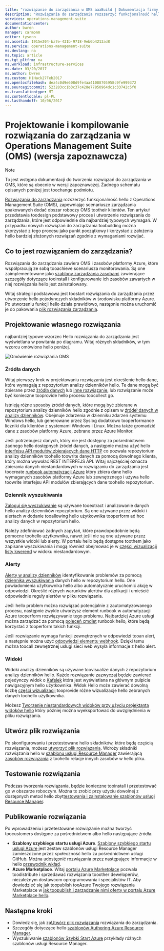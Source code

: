 ```yaml
---
title: "rozwiązanie do zarządzania w OMS aaaBuild | Dokumentacja firmy Microsoft"
description: "Rozwiązania do zarządzania rozszerzyć funkcjonalność hello z Operations Management Suite (OMS), zapewniając scenariusze zarządzania spakowanych dodać obszar roboczy OMS tootheir klientów.  Ten artykuł zawiera szczegóły dotyczące tworzenia toobe rozwiązań zarządzania używane we własnym środowisku lub wprowadzone dostępne tooyour klientów."
services: operations-management-suite
documentationcenter: 
author: bwren
manager: carmonm
editor: tysonn
ms.assetid: 1915e204-ba7e-431b-9718-9eb6b4213ad8
ms.service: operations-management-suite
ms.devlang: na
ms.topic: article
ms.tgt_pltfrm: na
ms.workload: infrastructure-services
ms.date: 03/20/2017
ms.author: bwren
ms.custom: H1Hack27Feb2017
ms.openlocfilehash: dea4c0d9e608d9fe4aa41088705958c9fe999372
ms.sourcegitcommit: 523283cc1b3c37c428e77850964dc1c33742c5f0
ms.translationtype: MT
ms.contentlocale: pl-PL
ms.lasthandoff: 10/06/2017
---
```

# <a name="design-and-build-a-management-solution-in-operations-management-suite-oms-preview"></a>Projektowanie i kompilowanie rozwiązania do zarządzania w Operations Management Suite (OMS) (wersja zapoznawcza)
> [!NOTE]
> To jest wstępna dokumentacji do tworzenia rozwiązań do zarządzania w OMS, które są obecnie w wersji zapoznawczej. Żadnego schematu opisanych poniżej jest toochange podmiotu.

[Rozwiązania do zarządzania](operations-management-suite-solutions.md) rozszerzyć funkcjonalność hello z Operations Management Suite (OMS), zapewniając scenariusze zarządzania spakowanych dodać obszar roboczy OMS tootheir klientów.  Ten artykuł przedstawia toodesign podstawowy proces i utworzenie rozwiązania do zarządzania, które jest odpowiednie dla najbardziej typowych wymagań.  W przypadku nowych rozwiązań do zarządzania toobuilding można skorzystać z tego procesu jako punkt początkowy i korzystać z założenia hello bardziej złożonych rozwiązań zgodnie z wymaganiami rozwijać.

## <a name="what-is-a-management-solution"></a>Co to jest rozwiązaniem do zarządzania?

Rozwiązania do zarządzania zawiera OMS i zasobów platformy Azure, które współpracują ze sobą tooachieve scenariusza monitorowania.  Są one zaimplementowane jako [szablony zarządzania zasobami](../azure-resource-manager/resource-manager-template-walkthrough.md) zawierające szczegóły dotyczące tooinstall i konfigurowanie ich zasobów zawartych w niej rozwiązania hello jest zainstalowany.

Witaj strategii podstawowa jest toostart rozwiązania do zarządzania przez utworzenie hello pojedynczych składników w środowisku platformy Azure.  Po utworzeniu funkcji hello działa prawidłowo, następnie można uruchomić je do pakowania [plik rozwiązania zarządzania](operations-management-suite-solutions-solution-file.md). 


## <a name="design-your-solution"></a>Projektowanie własnego rozwiązania
najbardziej typowe wzorzec Hello rozwiązania do zarządzania jest wyświetlana w powitania po diagramu.  Witaj różnych składników, w tym wzorcu omówiono hello poniżej.

![Omówienie rozwiązania OMS](media/operations-management-suite-solutions/solution-overview.png)


### <a name="data-sources"></a>Źródła danych
Witaj pierwszy krok w projektowaniu rozwiązania jest określenie hello dane, które wymagają z repozytorium analizy dzienników hello.  Te dane mogą być zbierane przez [źródła danych](../log-analytics/log-analytics-data-sources.md) lub [inne rozwiązanie](operations-management-suite-solutions.md), lub rozwiązanie może być konieczne tooprovide hello procesu toocollect go.

Istnieją różne sposoby źródeł danych, które mogą być zbierane w repozytorium analizy dzienników hello zgodnie z opisem w [źródeł danych w analizy dzienników](../log-analytics/log-analytics-data-sources.md).  Obejmuje zdarzenia w dzienniku zdarzeń systemu Windows hello, lub generowane przez Syslog dodatkowo tooperformance liczniki dla klientów z systemami Windows i Linux.  Można także gromadzić dane z zasobów platformy Azure, zebrane przez Azure Monitor.  

Jeśli potrzebujesz danych, który nie jest dostępny za pośrednictwem żadnego hello dostępnych źródeł danych, a następnie można użyć hello [interfejsu API modułów zbierających dane HTTP](../log-analytics/log-analytics-data-collector-api.md) co pozwala repozytorium analizy dzienników toohello toowrite danych za pomocą dowolnego klienta, który można wywołać REST INTERFEJS API.  Witaj najczęściej oznacza zbierania danych niestandardowych w rozwiązaniu do zarządzania jest toocreate [runbook automatyzacji Azure](../automation/automation-runbook-types.md) który zbiera dane hello wymaganych zasobów platformy Azure lub zewnętrznego i używa hello toowrite interfejsu API modułów zbierających dane toohello repozytorium.  

### <a name="log-searches"></a>Dziennik wyszukiwania
[Zaloguj się wyszukiwanie](../log-analytics/log-analytics-log-searches.md) są używane tooextract i analizowanie danych hello analizy dzienników repozytorium.  Są one używane przez widoki i alertach w dodanie tooallowing hello użytkownika tooperform ad hoc analizy danych w repozytorium hello.  

Należy zdefiniować żadnych zapytań, które prawdopodobnie będą pomocne toohello użytkownika, nawet jeśli nie są one używane przez wszystkie widoki lub alerty.  W portalu hello będą dostępne toothem jako zapisane wyszukiwania i mogą również obejmować je w [części wizualizacji listy kwerend](../log-analytics/log-analytics-view-designer-parts.md#list-of-queries-part) w widoku niestandardowym.

### <a name="alerts"></a>Alerty
[Alerty w analizy dzienników](../log-analytics/log-analytics-alerts.md) identyfikowanie problemów za pomocą [dziennika wyszukiwania](#log-searches) danych hello w repozytorium hello.  One powiadomienia użytkownika hello albo automatycznie uruchomić akcję w odpowiedzi. Określić różnych warunków alertów dla aplikacji i umieścić odpowiednie reguły alertów w pliku rozwiązania.

Jeśli hello problem można rozwiązać potencjalnie z zautomatyzowanego procesu, następnie zwykle utworzysz element runbook w automatyzacji Azure tooperform rozwiązywanie tego problemu.  Najbardziej Azure usługi można zarządzać za pomocą [poleceń cmdlet](/powershell/azure/overview) runbook hello, które będą korzystać z tooperform takich funkcji.

Jeśli rozwiązanie wymaga funkcji zewnętrznych w odpowiedzi tooan alert, a następnie można użyć [odpowiedzi elementu webhook](../log-analytics/log-analytics-alerts-actions.md).  Dzięki temu można toocall zewnętrznej usługi sieci web wysyła informacje z hello alert.

### <a name="views"></a>Widoki
Widoki analizy dzienników są używane toovisualize danych z repozytorium analizy dzienników hello.  Każde rozwiązanie zazwyczaj będzie zawierać pojedynczy widok o [Kafelek](../log-analytics/log-analytics-view-designer-tiles.md) która jest wyświetlana na głównym pulpicie nawigacyjnym hello użytkownika.  Widok Hello może zawierać dowolną liczbę [części wizualizacji](../log-analytics/log-analytics-view-designer-parts.md) tooprovide różne wizualizacje hello zebranych danych toohello użytkownika.

Możesz [Tworzenie niestandardowych widoków przy użyciu projektanta widoków hello](../log-analytics/log-analytics-view-designer.md) który później można wyeksportować do uwzględnienia w pliku rozwiązania.  


## <a name="create-solution-file"></a>Utwórz plik rozwiązania
Po skonfigurowaniu i przetestowane hello składników, które będą częścią rozwiązania, możesz [utworzyć plik rozwiązania](operations-management-suite-solutions-solution-file.md).  Wdroży składniki rozwiązania hello w [szablonu usługi Resource Manager](../azure-resource-manager/resource-group-authoring-templates.md) zawierającą [zasobów rozwiązania](operations-management-suite-solutions-solution-file.md#solution-resource) z toohello relacje innych zasobów w hello pliku.  


## <a name="test-your-solution"></a>Testowanie rozwiązania
Podczas tworzenia rozwiązania, będzie konieczne tooinstall i przetestować go w obszarze roboczym.  Można to zrobić przy użyciu dowolnej z dostępnych metod hello zbyt[testowania i zainstalowanie szablonów usługi Resource Manager](../azure-resource-manager/resource-group-template-deploy.md).

## <a name="publish-your-solution"></a>Publikowanie rozwiązania
Po wprowadzeniu i przetestowane rozwiązanie można tworzyć toocustomers dostępne za pośrednictwem albo hello następujące źródła.

- **Szablony szybkiego startu usługi Azure**.  [Szablony szybkiego startu usługi Azure](https://azure.microsoft.com/resources/templates/) jest zestaw szablonów usługi Resource Manager zamieszczone przez społeczność hello za pośrednictwem usługi GitHub.  Można udostępnić rozwiązania przez następujące informacje w hello [przewodnik wkład](https://github.com/Azure/azure-quickstart-templates/tree/master/1-CONTRIBUTION-GUIDE).
- **Azure Marketplace**.  Witaj [portalu Azure Marketplace](https://azuremarketplace.microsoft.com/marketplace/) pozwala toodistribute i sprzedawać rozwiązania tooother deweloperów, niezależnym dostawcom oprogramowania i specjalistów IT.  Aby dowiedzieć się jak toopublish tooAzure Twojego rozwiązania Marketplace w [jak toopublish i zarządzanie nimi oferty w portalu Azure Marketplace hello](../marketplace-publishing/marketplace-publishing-getting-started.md).



## <a name="next-steps"></a>Następne kroki
* Dowiedz się, jak za[Utwórz plik rozwiązania](operations-management-suite-solutions-solution-file.md) rozwiązania do zarządzania.
* Szczegóły dotyczące hello [szablonów Authoring Azure Resource Manager](../azure-resource-manager/resource-group-authoring-templates.md).
* Wyszukiwanie [szablonów Szybki Start Azure](https://azure.microsoft.com/documentation/templates) przykłady różnych szablonów usługi Resource Manager.